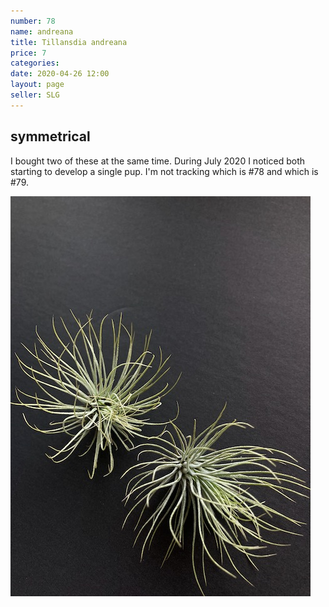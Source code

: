 ```yaml
---
number: 78
name: andreana
title: Tillansdia andreana
price: 7
categories: 
date: 2020-04-26 12:00
layout: page
seller: SLG
---
```

## symmetrical

I bought two of these at the same time. During July 2020 I noticed both starting to develop a single pup. I'm not tracking which is #78 and which is #79.

!["Tillandsia andreana"](/i/IMG_0250.jpeg "Tillandsia andreana")
